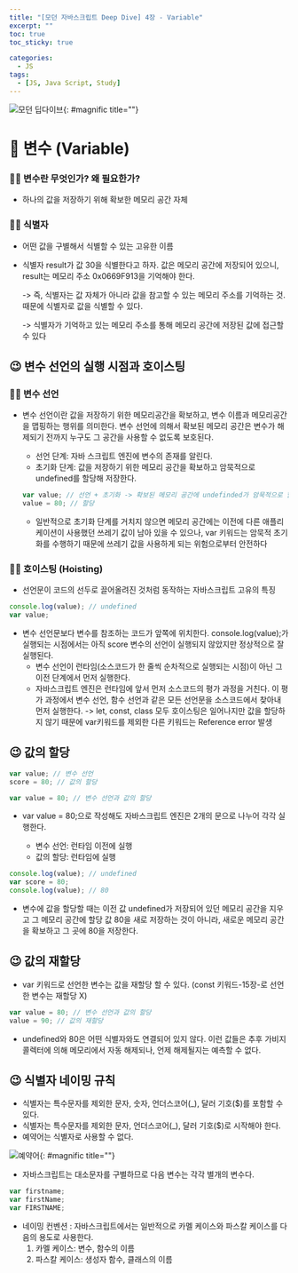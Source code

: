 ```yaml
---
title: "[모던 자바스크립트 Deep Dive] 4장 - Variable"
excerpt: ""
toc: true
toc_sticky: true

categories:
  - JS
tags:
  - [JS, Java Script, Study]
---
```


![모던 딥다이브](https://k.kakaocdn.net/dn/6gbOs/btrcMGbY7yQ/Z3sIpZrBU53FvMbdqlLD01/img.png){: #magnific title=""}

# 🎉 변수 (Variable)

### 🐱‍🐉 변수란 무엇인가? 왜 필요한가?

- 하나의 값을 저장하기 위해 확보한 메모리 공간 자체

### 🐱‍🐉 식별자

- 어떤 값을 구별해서 식별할 수 있는 고유한 이름
- 식별자 result가 값 30을 식별한다고 하자. 값은 메모리 공간에 저장되어 있으니, result는 메모리 주소 0x0669F913을 기억해야 한다.

  -> 즉, 식별자는 값 자체가 아니라 값을 참고할 수 있는 메모리 주소를 기억하는 것. 때문에 식별자로 값을 식별할 수 있다.

  -> 식별자가 기억하고 있는 메모리 주소를 통해 메모리 공간에 저장된 값에 접근할 수 있다

## 😉 변수 선언의 실행 시점과 호이스팅

### 🐱‍🐉 변수 선언

- 변수 선언이란 값을 저장하기 위한 메모리공간을 확보하고, 변수 이름과 메모리공간을 맵핑하는 행위를 의미한다. 변수 선언에 의해서 확보된 메모리 공간은 변수가 해제되기 전까지 누구도 그 공간을 사용할 수 없도록 보호된다.

  - 선언 단계: 자바 스크립트 엔진에 변수의 존재를 알린다.
  - 초기화 단계: 값을 저장하기 위한 메모리 공간을 확보하고 암묵적으로 undefined를 할당해 저장한다.

  ```js
  var value; // 선언 + 초기화 -> 확보된 메모리 공간에 undefinded가 암묵적으로 할당;
  value = 80; // 할당
  ```

  - 일반적으로 초기화 단계를 거치지 않으면 메모리 공간에는 이전에 다른 애플리케이션이 사용했던 쓰레기 값이 남아 있을 수 있으나, var 키워드는 암묵적 초기화를 수행하기 때문에 쓰레기 값을 사용하게 되는 위험으로부터 안전하다

### 🐱‍🐉 호이스팅 (Hoisting)

- 선언문이 코드의 선두로 끌어올려진 것처럼 동작하는 자바스크립트 고유의 특징

```js
console.log(value); // undefined
var value;
```

- 변수 선언문보다 변수를 참조하는 코드가 앞쪽에 위치한다. console.log(value);가 실행되는 시점에서는 아직 score 변수의 선언이 실행되지 않았지만 정상적으로 잘 실행된다.
  - 변수 선언이 런타임(소스코드가 한 줄씩 순차적으로 실행되는 시점)이 아닌 그 이전 단계에서 먼저 실행한다.
  - 자바스크립트 엔진은 런타임에 앞서 먼저 소스코드의 평가 과정을 거친다. 이 평가 과정에서 변수 선언, 함수 선언과 같은 모든 선언문을 소스코드에서 찾아내 먼저 실행한다.
    -> let, const, class 모두 호이스팅은 일어나지만 값을 할당하지 않기 때문에 var키워드를 제외한 다른 키워드는 Reference error 발생

## 😉 값의 할당

```js
var value; // 변수 선언
score = 80; // 값의 할당

var value = 80; // 변수 선언과 값의 할당
```

- var value = 80;으로 작성해도 자바스크립트 엔진은 2개의 문으로 나누어 각각 실행한다.

  - 변수 선언: 런타임 이전에 실행
  - 값의 할당: 런타임에 실행

```js
console.log(value); // undefined
var score = 80;
console.log(value); // 80
```

- 변수에 값을 할당할 때는 이전 값 undefined가 저장되어 있던 메모리 공간을 지우고 그 메모리 공간에 할당 값 80을 새로 저장하는 것이 아니라, 새로운 메모리 공간을 확보하고 그 곳에 80을 저장한다.

## 😉 값의 재할당

- var 키워드로 선언한 변수는 값을 재할당 할 수 있다. (const 키워드-15장-로 선언한 변수는 재할당 X)

```js
var value = 80; // 변수 선언과 값의 할당
value = 90; // 값의 재할당
```

- undefined와 80은 어떤 식별자와도 연결되어 있지 않다. 이런 값들은 추후 가비지 콜렉터에 의해 메모리에서 자동 해제되나, 언제 해제될지는 예측할 수 없다.

## 😉 식별자 네이밍 규칙

- 식별자는 특수문자를 제외한 문자, 숫자, 언더스코어(\_), 달러 기호($)를 포함할 수 있다.
- 식별자는 특수문자를 제외한 문자, 언더스코어(\_), 달러 기호($)로 시작해야 한다.
- 예약어는 식별자로 사용할 수 없다.

![예약어](https://dubbsong.github.io/assets/img/js-sololearn-basic%20concepts-01-01.png){: #magnific title=""}

- 자바스크립트는 대소문자를 구별하므로 다음 변수는 각각 별개의 변수다.

```js
var firstname;
var firstName;
var FIRSTNAME;
```

- 네이밍 컨벤션 : 자바스크립트에서는 일반적으로 카멜 케이스와 파스칼 케이스를 다음의 용도로 사용한다.
  1.  카멜 케이스: 변수, 함수의 이름
  2.  파스칼 케이스: 생성자 함수, 클래스의 이름

